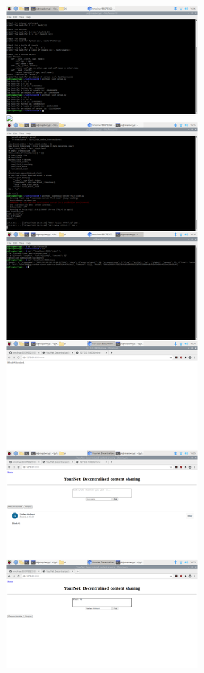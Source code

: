 ![](/Lab10/Lab10HashValue.png)
![](/Lab10/Lab10snakecoin.pngg)
![](/Lab10/Terminal1Snakecoin.png)
![](/Lab10/Terminal2Snakecoin.png)
![](/Lab10/Block1ismined.png)
![](/Lab10/Resync.png)
![](/Lab10/Yournet.png)
